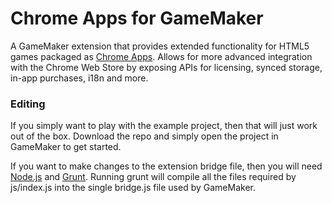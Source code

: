 # Chrome Apps for GameMaker
A GameMaker extension that provides extended functionality for HTML5 games packaged as [Chrome Apps](https://developer.chrome.com/apps/about_apps). Allows for more advanced integration with the Chrome Web Store by exposing APIs for licensing, synced storage, in-app purchases, i18n and more.

### Editing

If you simply want to play with the example project, then that will just work out of the box. Download the repo and simply open the project in GameMaker to get started.

If you want to make changes to the extension bridge file, then you will need [Node.js](https://nodejs.org/en/) and [Grunt](http://gruntjs.com/). Running grunt will compile all the files required by js/index.js into the single bridge.js file used by GameMaker.

